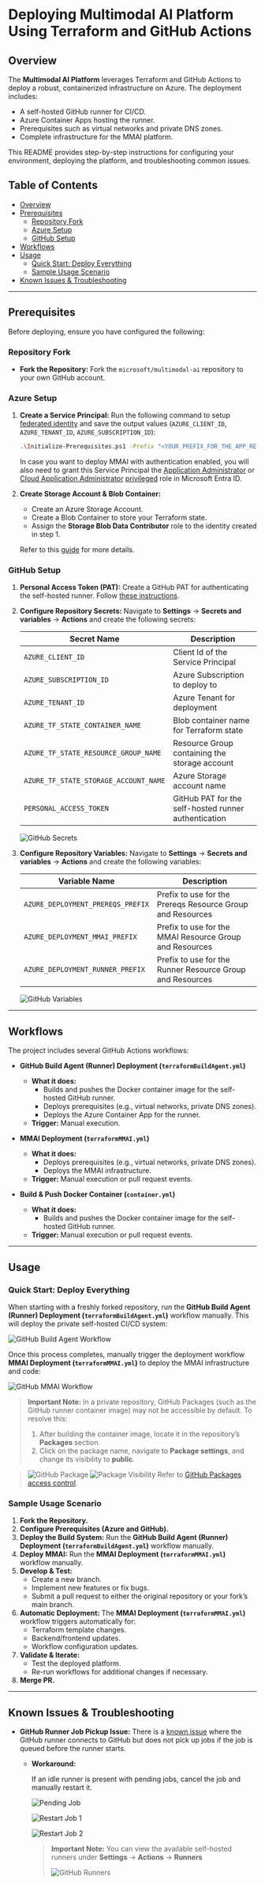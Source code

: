 # Deploying Multimodal AI Platform Using Terraform and GitHub Actions

## Overview

The **Multimodal AI Platform** leverages Terraform and GitHub Actions to deploy a robust, containerized infrastructure on Azure. The deployment includes:
- A self-hosted GitHub runner for CI/CD.
- Azure Container Apps hosting the runner.
- Prerequisites such as virtual networks and private DNS zones.
- Complete infrastructure for the MMAI platform.

This README provides step-by-step instructions for configuring your environment, deploying the platform, and troubleshooting common issues.

## Table of Contents

- [Overview](#overview)
- [Prerequisites](#prerequisites)
  - [Repository Fork](#repository-fork)
  - [Azure Setup](#azure-setup)
  - [GitHub Setup](#github-setup)
- [Workflows](#workflows)
- [Usage](#usage)
  - [Quick Start: Deploy Everything](#quick-start-deploy-everything)
  - [Sample Usage Scenario](#sample-usage-scenario)
- [Known Issues & Troubleshooting](#known-issues--troubleshooting)

---

## Prerequisites

Before deploying, ensure you have configured the following:

### Repository Fork

- **Fork the Repository:**
  Fork the `microsoft/multimodal-ai` repository to your own GitHub account.

### Azure Setup

1. **Create a Service Principal:**
   Run the following command to setup [federated identity](https://docs.github.com/en/actions/security-for-github-actions/security-hardening-your-deployments/configuring-openid-connect-in-azure) and save the output values (`AZURE_CLIENT_ID`, `AZURE_TENANT_ID`, `AZURE_SUBSCRIPTION_ID`):

   ```bash
   .\Initialize-Prerequisites.ps1 -Prefix "<YOUR_PREFIX_FOR_THE_APP_REGISTRATION>"
   ```
   In case you want to deploy MMAI with authentication enabled, you will also need to grant this Service Principal the [Application Administrator](https://learn.microsoft.com/en-us/entra/identity/role-based-access-control/permissions-reference?utm_source=chatgpt.com#application-administrator) or [Cloud Application Administrator](https://learn.microsoft.com/en-us/entra/identity/role-based-access-control/permissions-reference?utm_source=chatgpt.com#cloud-application-administrator) [privileged](https://learn.microsoft.com/en-us/entra/identity/role-based-access-control/privileged-roles-permissions?tabs=admin-center#which-roles-and-permissions-are-privileged) role in Microsoft Entra ID.

2. **Create Storage Account & Blob Container:**

   - Create an Azure Storage Account.
   - Create a Blob Container to store your Terraform state.
   - Assign the **Storage Blob Data Contributor** role to the identity created in step 1.

   Refer to this [guide](https://learn.microsoft.com/en-us/azure/developer/terraform/store-state-in-azure-storage?tabs=azure-cli#2-configure-remote-state-storage-account) for more details.

### GitHub Setup

1. **Personal Access Token (PAT):**
   Create a GitHub PAT for authenticating the self-hosted runner. Follow [these instructions](https://learn.microsoft.com/en-us/azure/container-apps/tutorial-ci-cd-runners-jobs?pivots=container-apps-jobs-self-hosted-ci-cd-github-actions&tabs=bash#get-a-github-personal-access-token).

2. **Configure Repository Secrets:**
   Navigate to **Settings** → **Secrets and variables** → **Actions** and create the following secrets:

   | Secret Name                             | Description                                               |
   | --------------------------------------- | --------------------------------------------------------- |
   | `AZURE_CLIENT_ID`                       | Client Id of the Service Principal                        |
   | `AZURE_SUBSCRIPTION_ID`                 | Azure Subscription to deploy to                           |
   | `AZURE_TENANT_ID`                       | Azure Tenant for deployment                               |
   | `AZURE_TF_STATE_CONTAINER_NAME`         | Blob container name for Terraform state                   |
   | `AZURE_TF_STATE_RESOURCE_GROUP_NAME`    | Resource Group containing the storage account             |
   | `AZURE_TF_STATE_STORAGE_ACCOUNT_NAME`   | Azure Storage account name                                |
   | `PERSONAL_ACCESS_TOKEN`                 | GitHub PAT for the self-hosted runner authentication      |

   ![GitHub Secrets](../../docs/images/deployment/gh_secrets.png)

3. **Configure Repository Variables:**
   Navigate to **Settings** → **Secrets and variables** → **Actions** and create the following variables:

   | Variable Name                           | Description                                                |
   | --------------------------------------- | -----------------------------------------------------------|
   | `AZURE_DEPLOYMENT_PREREQS_PREFIX`       | Prefix to use for the Prereqs Resource Group and Resources |
   | `AZURE_DEPLOYMENT_MMAI_PREFIX`          | Prefix to use for the MMAI Resource Group and Resources    |
   | `AZURE_DEPLOYMENT_RUNNER_PREFIX`        | Prefix to use for the Runner Resource Group and Resources  |

   ![GitHub Variables](../../docs/images/deployment/gh_variables.png)
---

## Workflows

The project includes several GitHub Actions workflows:

- **GitHub Build Agent (Runner) Deployment (`terraformBuildAgent.yml`)**
  - **What it does:**
    - Builds and pushes the Docker container image for the self-hosted GitHub runner.
    - Deploys prerequisites (e.g., virtual networks, private DNS zones).
    - Deploys the Azure Container App for the runner.
  - **Trigger:** Manual execution.

- **MMAI Deployment (`terraformMMAI.yml`)**
  - **What it does:**
    - Deploys prerequisites (e.g., virtual networks, private DNS zones).
    - Deploys the MMAI infrastructure.
  - **Trigger:** Manual execution or pull request events.

- **Build & Push Docker Container (`container.yml`)**
  - **What it does:**
    - Builds and pushes the Docker container image for the self-hosted GitHub runner.
  - **Trigger:** Manual execution or pull request events.

---

## Usage

### Quick Start: Deploy Everything

When starting with a freshly forked repository, run the **GitHub Build Agent (Runner) Deployment (`terraformBuildAgent.yml`)** workflow manually. This will deploy the private self-hosted CI/CD system:

![GitHub Build Agent Workflow](../../docs/images/deployment/gh_run_build_agent_wf.png)

Once this process completes, manually trigger the deployment workflow **MMAI Deployment (`terraformMMAI.yml`)** to deploy the MMAI infrastructure and code:

![GitHub MMAI Workflow](../../docs/images/deployment/gh_run_mmai_wf.png)

> **Important Note:**
> In a private repository, GitHub Packages (such as the GitHub runner container image) may not be accessible by default.
> To resolve this:
>
> 1. After building the container image, locate it in the repository’s **Packages** section.
> 2. Click on the package name, navigate to **Package settings**, and change its visibility to **public**.

> ![GitHub Package](../../docs/images/deployment/gh_package.png)
> ![Package Visibility](../../docs/images/deployment/gh_package_visibility.png)
> Refer to [GitHub Packages access control](https://docs.github.com/en/packages/learn-github-packages/configuring-a-packages-access-control-and-visibility#configuring-access-to-packages-for-your-personal-account).

### Sample Usage Scenario

1. **Fork the Repository.**
2. **Configure Prerequisites (Azure and GitHub).**
3. **Deploy the Build System:** Run the **GitHub Build Agent (Runner) Deployment (`terraformBuildAgent.yml`)** workflow manually.
4. **Deploy MMAI:** Run the **MMAI Deployment (`terraformMMAI.yml`)** workflow manually.
5. **Develop & Test:**
   - Create a new branch.
   - Implement new features or fix bugs.
   - Submit a pull request to either the original repository or your fork’s main branch.
6. **Automatic Deployment:**
   The **MMAI Deployment (`terraformMMAI.yml`)** workflow triggers automatically for:
   - Terraform template changes.
   - Backend/frontend updates.
   - Workflow configuration updates.
7. **Validate & Iterate:**
   - Test the deployed platform.
   - Re-run workflows for additional changes if necessary.
8. **Merge PR.**
---

## Known Issues & Troubleshooting

- **GitHub Runner Job Pickup Issue:**
  There is a [known issue](https://github.com/orgs/community/discussions/120813) where the GitHub runner connects to GitHub but does not pick up jobs if the job is queued before the runner starts.

  - **Workaround:**

    If an idle runner is present with pending jobs, cancel the job and manually restart it.


    ![Pending Job](../../docs/images/deployment/gh_pending_job.png)



    ![Restart Job 1](../../docs/images/deployment/gh_restart_job_1.png)



    ![Restart Job 2](../../docs/images/deployment/gh_restart_job_2.png)



    > **Important Note:**
    > You can view the available self-hosted runners under **Settings** → **Actions** → **Runners**
    >
    > ![GitHub Runners](../../docs/images/deployment/gh_runners.png)


